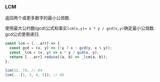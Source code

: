 ### LCM

返回两个或更多数字的最小公倍数. 

使用最大公约数(gcd)公式和事实`lcm(x,y)= x * y / gcd(x,y)`确定最小公倍数. gcd公式使用递归. 

```js
const lcm = (...arr) => {
  const gcd = (x, y) => (!y ? x : gcd(y, x % y));
  const _lcm = (x, y) => x * y / gcd(x, y);
  return [...arr].reduce((a, b) => _lcm(a, b));
};
```

```js
lcm(12, 7); // 84
lcm(...[1, 3, 4, 5]); // 60
```